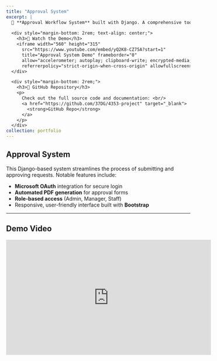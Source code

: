 ```yaml
---
title: "Approval System"
excerpt: |
  📑 **Approval Workflow System** built with Django. A comprehensive tool for managing requests, approvals, and generating PDFs automatically. Supports Microsoft OAuth integration and dynamic form submissions.
  
  <div style="margin-bottom: 2rem; text-align: center;">
    <h3>🎥 Watch the Demo</h3>
    <iframe width="560" height="315" 
      src="https://www.youtube.com/embed/yQ2K8-CZ75A?start=1" 
      title="Approval System Demo" frameborder="0"
      allow="accelerometer; autoplay; clipboard-write; encrypted-media; gyroscope; picture-in-picture; web-share"
      referrerpolicy="strict-origin-when-cross-origin" allowfullscreen></iframe>
  </div>

  <div style="margin-bottom: 2rem;">
    <h3>🔗 GitHub Repository</h3>
    <p>
      Check out the full source code and documentation: <br/>
      <a href="https://github.com/37DG/4353-project" target="_blank">
        <strong>GitHub Repo</strong>
      </a>
    </p>
  </div>
collection: portfolio
---
```


## Approval System

This Django-based system streamlines the process of submitting and approving requests. Notable features include:

- **Microsoft OAuth** integration for secure login
- **Automated PDF generation** for approval forms
- **Role-based access** (Admin, Manager, Staff)
- Responsive, user-friendly interface built with **Bootstrap**

---

## Demo Video

<div style="text-align: center;">
  <iframe width="560" height="315" src="https://www.youtube.com/embed/yQ2K8-CZ75A?si=s7kGBvJs0_ltBq8P"
  title="YouTube video player" frameborder="0"
  allow="accelerometer; autoplay; clipboard-write; encrypted-media; gyroscope; picture-in-picture; web-share"
  referrerpolicy="strict-origin-when-cross-origin" allowfullscreen></iframe>
</div>
